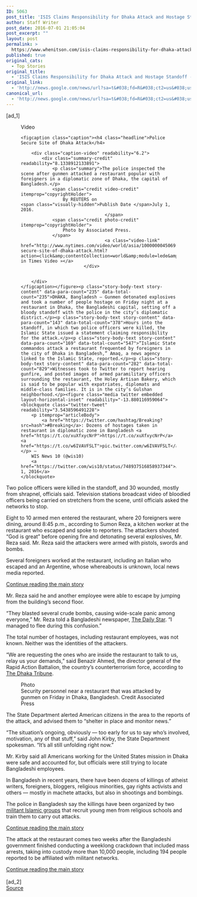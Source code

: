 ```yaml
---
ID: 5063
post_title: 'ISIS Claims Responsibility for Dhaka Attack and Hostage Standoff &#8211; New York Times'
author: Staff Writer
post_date: 2016-07-01 21:05:04
post_excerpt: ""
layout: post
permalink: >
  https://www.whenitson.com/isis-claims-responsibility-for-dhaka-attack-and-hostage-standoff-new-york-times/
published: true
original_cats:
  - Top Stories
original_title:
  - 'ISIS Claims Responsibility for Dhaka Attack and Hostage Standoff - New York Times'
original_link:
  - 'http://news.google.com/news/url?sa=t&#038;fd=R&#038;ct2=us&#038;usg=AFQjCNGV1Ios0aJKVHefJMw3T3FJcZ7TjQ&#038;clid=c3a7d30bb8a4878e06b80cf16b898331&#038;cid=52779145726106&#038;ei=jNp2V6D9NMPEhAGho4aYCg&#038;url=http://www.nytimes.com/2016/07/02/world/asia/attackers-seize-hostages-and-detonate-explosives-in-bangladesh-restaurant.html'
canonical_url:
  - 'http://news.google.com/news/url?sa=t&#038;fd=R&#038;ct2=us&#038;usg=AFQjCNGV1Ios0aJKVHefJMw3T3FJcZ7TjQ&#038;clid=c3a7d30bb8a4878e06b80cf16b898331&#038;cid=52779145726106&#038;ei=jNp2V6D9NMPEhAGho4aYCg&#038;url=http://www.nytimes.com/2016/07/02/world/asia/attackers-seize-hostages-and-detonate-explosives-in-bangladesh-restaurant.html'
---
```

 [ad_1]
<br><div readability="132.64166465038">
        <figure class="promo media video lede layout-large-horizontal " data-videoid="100000004506917" data-media-action="modal" data-autoplay="false" data-embedded="false" data-adsensitivity="" data-live="false" aria-label="media" role="group"><span class="visually-hidden">Video</span>


    
    <figcaption class="caption"><h4 class="headline">Police Secure Site of Dhaka Attack</h4>

        <div class="caption-video" readability="6.2">
            <div class="summary-credit" readability="8.1338912133891">
                <p class="summary">The police inspected the scene after gunmen attacked a restaurant popular with foreigners in a diplomatic zone of Dhaka, the capital of Bangladesh.</p>
                <span class="credit video-credit" itemprop="copyrightHolder">
                    By REUTERS on                                                                <span class="visually-hidden">Publish Date </span>July 1, 2016.
                                    </span>
                <span class="credit photo-credit" itemprop="copyrightHolder">
                    Photo by Associated Press.
                </span>
                                    <a class="video-link" href="http://www.nytimes.com/video/world/asia/100000004506917/police-secure-site-of-dhaka-attack.html?action=click&amp;contentCollection=world&amp;module=lede&amp;region=caption&amp;pgtype=article">Watch in Times Video »</a>
                            </div>

            
        </div>
    </figcaption></figure><p class="story-body-text story-content" data-para-count="235" data-total-count="235">DHAKA, Bangladesh — Gunmen detonated explosives and took a number of people hostage on Friday night at a restaurant in Dhaka, the Bangladeshi capital, setting off a bloody standoff with the police in the city’s diplomatic district.</p><p class="story-body-text story-content" data-para-count="143" data-total-count="378">Hours into the standoff, in which two police officers were killed, the Islamic State issued a statement claiming responsibility for the attack.</p><p class="story-body-text story-content" data-para-count="169" data-total-count="547">“Islamic State commandos attack a restaurant frequented by foreigners in the city of Dhaka in Bangladesh,” Amaq, a news agency linked to the Islamic State, reported.</p><p class="story-body-text story-content" data-para-count="282" data-total-count="829">Witnesses took to Twitter to report hearing gunfire, and posted images of armed paramilitary officers surrounding the restaurant, the Holey Artisan Bakery, which is said to be popular with expatriates, diplomats and middle-class families. It is in the city’s Gulshan neighborhood.</p><figure class="media twitter embedded layout-horizontal-inset" readability="-13.880116959064"><blockquote class="twitter-tweet" readability="3.5438596491228">
        <p itemprop="articleBody">
            <a href="https://twitter.com/hashtag/Breaking?src=hash">#Breaking</a>: Dozens of hostages taken in restaurant in diplomatic zone in Bangladesh <a href="https://t.co/xuXfxycNrP">https://t.co/xuXfxycNrP</a> <a href="https://t.co/w6IVAVFSLT">pic.twitter.com/w6IVAVFSLT</a>        </p> —
        WIS News 10 (@wis10)
        <a href="https://twitter.com/wis10/status/748937516858937344">July 1, 2016</a>
    </blockquote>
    
</figure><p class="story-body-text story-content" data-para-count="247" data-total-count="1076">Two police officers were killed in the standoff, and 30 wounded, mostly from shrapnel, officials said. Television stations broadcast video of bloodied officers being carried on stretchers from the scene, until officials asked the networks to stop.</p><figure id="dhaka-bakery-locator" class="interactive interactive-embedded  limit-small layout-flex-medium"><figcaption class="interactive-caption"/>
    
    
</figure><p class="story-body-text story-content" data-para-count="374" data-total-count="1450">Eight to 10 armed men entered the restaurant, where 20 foreigners were dining, around 8:45 p.m., according to Sumon Reza, a kitchen worker at the restaurant who escaped and spoke to reporters. The attackers shouted “God is great” before opening fire and detonating several explosives, Mr. Reza said. Mr. Reza said the attackers were armed with pistols, swords and bombs.</p><p class="story-body-text story-content" data-para-count="152" data-total-count="1602">Several foreigners worked at the restaurant, including an Italian who escaped and an Argentine, whose whereabouts is unknown, local news media reported.</p><div id="story-ad-1" class="story-ad ad ad-placeholder nocontent robots-nocontent">
    
<a class="visually-hidden skip-to-text-link" href="#story-continues-1">Continue reading the main story</a>
</div>
<p class="story-body-text story-content" data-para-count="104" data-total-count="1706" id="story-continues-1">Mr. Reza said he and another employee were able to escape by jumping from the building’s second floor.</p><p class="story-body-text story-content" data-para-count="182" data-total-count="1888">“They blasted several crude bombs, causing wide-scale panic among everyone,” Mr. Reza told a Bangladeshi newspaper, <a href="http://www.thedailystar.net/city/gunshots-heard-gulshan-1248877">The Daily Star</a>. “I managed to flee during this confusion.”</p><p class="story-body-text story-content" data-para-count="121" data-total-count="2009">The total number of hostages, including restaurant employees, was not known. Neither was the identities of the attackers.</p><p class="story-body-text story-content" data-para-count="244" data-total-count="2253">“We are requesting the ones who are inside the restaurant to talk to us, relay us your demands,” said Benazir Ahmed, the director general of the Rapid Action Battalion, the country’s counterterrorism force, according to <a href="http://www.dhakatribune.com/2016/jul/01/hostage-situation-holey-artisan-bakery-gulshan">The Dhaka Tribune</a>.</p><figure id="media-100000004506527" class="media photo embedded layout-large-horizontal media-100000004506527 ratio-tall" data-media-action="modal" itemprop="associatedMedia" itemscope="" itemid="https://static01.nyt.com/images/2016/07/02/world/02dhaka-web/02dhaka-web-master675.jpg" itemtype="http://schema.org/ImageObject" aria-label="media" role="group"><span class="visually-hidden">Photo</span>
    <div class="image">
            <img src="https://static01.nyt.com/images/2016/07/02/world/02dhaka-web/02dhaka-web-master675.jpg" alt="" class="media-viewer-candidate" data-mediaviewer-src="http://www.whenitson.com/wp-content/uploads/2016/07/ISIS-Claims-Responsibility-for-Dhaka-Attack-and-Hostage-Standoff-New-York-Times.jpg" data-mediaviewer-caption="Security personnel near a restaurant that was attacked by gunmen on Friday in Dhaka, Bangladesh." data-mediaviewer-credit="Associated Press" itemprop="url" itemid="https://static01.nyt.com/images/2016/07/02/world/02dhaka-web/02dhaka-web-master675.jpg"/><meta itemprop="height" content="454"/><meta itemprop="width" content="675"/></div>
        <figcaption class="caption" itemprop="caption description"><span class="caption-text">Security personnel near a restaurant that was attacked by gunmen on Friday in Dhaka, Bangladesh.</span>
                        <span class="credit" itemprop="copyrightHolder">
            <span class="visually-hidden">Credit</span>
            Associated Press        </span>
            </figcaption></figure><p class="story-body-text story-content" data-para-count="149" data-total-count="2402">The State Department alerted American citizens in the area to the reports of the attack, and advised them to “shelter in place and monitor news.”</p><p class="story-body-text story-content" data-para-count="212" data-total-count="2614">“The situation’s ongoing, obviously — too early for us to say who’s involved, motivation, any of that stuff,” said John Kirby, the State Department spokesman. “It’s all still unfolding right now.”</p><p class="story-body-text story-content" data-para-count="169" data-total-count="2783">Mr. Kirby said all Americans working for the United States mission in Dhaka were safe and accounted for, but officials were still trying to locate Bangladeshi employees.</p><p class="story-body-text story-content" data-para-count="228" data-total-count="3011">In Bangladesh in recent years, there have been dozens of killings of atheist writers, foreigners, bloggers, religious minorities, gay rights activists and others — mostly in machete attacks, but also in shootings and bombings.</p><p class="story-body-text story-content" data-para-count="175" data-total-count="3186">The police in Bangladesh say the killings have been organized by two <a href="http://www.nytimes.com/2016/06/09/world/asia/bangladesh-killings-bloggers.html">militant Islamic groups</a> that recruit young men from religious schools and train them to carry out attacks.</p><div id="story-ad-2" class="story-ad ad ad-placeholder nocontent robots-nocontent">
    
<a class="visually-hidden skip-to-text-link" href="#story-continues-2">Continue reading the main story</a>
</div>
<p class="story-body-text story-content" data-para-count="262" data-total-count="3448" id="story-continues-2">The attack at the restaurant comes two weeks after the Bangladeshi government finished conducting a weeklong crackdown that included mass arrests, taking into custody more than 10,000 people, including 194 people reported to be affiliated with militant networks.</p><a class="visually-hidden skip-to-text-link" href="#whats-next">Continue reading the main story</a>
    </div>
<br>[ad_2]
<br><a href="http://news.google.com/news/url?sa=t&#038;fd=R&#038;ct2=us&#038;usg=AFQjCNGV1Ios0aJKVHefJMw3T3FJcZ7TjQ&#038;clid=c3a7d30bb8a4878e06b80cf16b898331&#038;cid=52779145726106&#038;ei=jNp2V6D9NMPEhAGho4aYCg&#038;url=http://www.nytimes.com/2016/07/02/world/asia/attackers-seize-hostages-and-detonate-explosives-in-bangladesh-restaurant.html">Source </a>